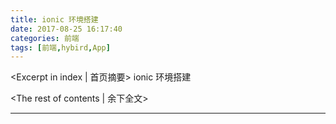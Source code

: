```yaml
---
title: ionic 环境搭建
date: 2017-08-25 16:17:40
categories: 前端
tags: [前端,hybird,App]
---
```

<Excerpt in index | 首页摘要> 
ionic 环境搭建
<!-- more -->
<The rest of contents | 余下全文>

-----

